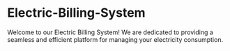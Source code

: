 # Electric-Billing-System
Welcome to our Electric Billing System! We are dedicated to providing a seamless and efficient platform for managing your electricity consumption.
